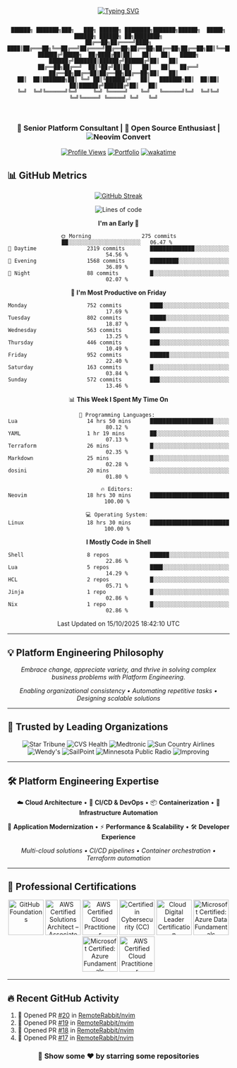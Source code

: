 <div align="center">
  
[![Typing SVG](https://readme-typing-svg.demolab.com?font=Fira+Code&duration=3000&pause=250&color=1AAD32&center=true&vCenter=true&width=435&lines=Welcome+in!;Senior+Platform+Consultant;Neovim+convert)](https://remoterabbit.io)

```

██████╗ ███████╗███╗   ███╗ ██████╗ ████████╗███████╗██████╗  █████╗ ██████╗ ██████╗ ██╗████████╗
██╔══██╗██╔════╝████╗ ████║██╔═══██╗╚══██╔══╝██╔════╝██╔══██╗██╔══██╗██╔══██╗██╔══██╗██║╚══██╔══╝
██████╔╝█████╗  ██╔████╔██║██║   ██║   ██║   █████╗  ██████╔╝███████║██████╔╝██████╔╝██║   ██║   
██╔══██╗██╔══╝  ██║╚██╔╝██║██║   ██║   ██║   ██╔══╝  ██╔══██╗██╔══██║██╔══██╗██╔══██╗██║   ██║   
██║  ██║███████╗██║ ╚═╝ ██║╚██████╔╝   ██║   ███████╗██║  ██║██║  ██║██████╔╝██████╔╝██║   ██║   
╚═╝  ╚═╝╚══════╝╚═╝     ╚═╝ ╚═════╝    ╚═╝   ╚══════╝╚═╝  ╚═╝╚═╝  ╚═╝╚═════╝ ╚═════╝ ╚═╝   ╚═╝   
                                                                                                 
                                                                                   
```

<h3>💼 Senior Platform Consultant | 🚀 Open Source Enthusiast | <img src="https://img.shields.io/badge/Neovim-%2357A143.svg?&style=for-the-badge&logo=neovim&logoColor=white" alt="Neovim" /> Convert</h3>

[![Profile Views](https://komarev.com/ghpvc/?username=remoterabbit&color=brightgreen&style=flat-square)](https://remoterabbit.io)
[![Portfolio](https://img.shields.io/badge/Portfolio-remoterabbit.io-blue?style=flat-square&logo=firefox)](https://remoterabbit.io)
[![wakatime](https://wakatime.com/badge/user/48c6d38d-93ba-460c-b4d4-7194697729bf.svg)](https://wakatime.com/@48c6d38d-93ba-460c-b4d4-7194697729bf)

</div>

## 📊 GitHub Metrics

<div align="center">

[![GitHub Streak](https://streak-stats.demolab.com/?user=remoterabbit&theme=transparent)](https://remoterabbit.io)

<!--START_SECTION:waka-->
![Lines of code](https://img.shields.io/badge/From%20Hello%20World%20I%27ve%20Written-3.6%20million%20lines%20of%20code-blue)

**I'm an Early 🐤** 

```text
🌞 Morning                275 commits         ██░░░░░░░░░░░░░░░░░░░░░░░   06.47 % 
🌆 Daytime                2319 commits        ██████████████░░░░░░░░░░░   54.56 % 
🌃 Evening                1568 commits        █████████░░░░░░░░░░░░░░░░   36.89 % 
🌙 Night                  88 commits          █░░░░░░░░░░░░░░░░░░░░░░░░   02.07 % 
```
📅 **I'm Most Productive on Friday** 

```text
Monday                   752 commits         ████░░░░░░░░░░░░░░░░░░░░░   17.69 % 
Tuesday                  802 commits         █████░░░░░░░░░░░░░░░░░░░░   18.87 % 
Wednesday                563 commits         ███░░░░░░░░░░░░░░░░░░░░░░   13.25 % 
Thursday                 446 commits         ███░░░░░░░░░░░░░░░░░░░░░░   10.49 % 
Friday                   952 commits         ██████░░░░░░░░░░░░░░░░░░░   22.40 % 
Saturday                 163 commits         █░░░░░░░░░░░░░░░░░░░░░░░░   03.84 % 
Sunday                   572 commits         ███░░░░░░░░░░░░░░░░░░░░░░   13.46 % 
```


📊 **This Week I Spent My Time On** 

```text
💬 Programming Languages: 
Lua                      14 hrs 50 mins      ████████████████████░░░░░   80.12 % 
YAML                     1 hr 19 mins        ██░░░░░░░░░░░░░░░░░░░░░░░   07.13 % 
Terraform                26 mins             █░░░░░░░░░░░░░░░░░░░░░░░░   02.35 % 
Markdown                 25 mins             █░░░░░░░░░░░░░░░░░░░░░░░░   02.28 % 
dosini                   20 mins             ░░░░░░░░░░░░░░░░░░░░░░░░░   01.80 % 

🔥 Editors: 
Neovim                   18 hrs 30 mins      █████████████████████████   100.00 % 

💻 Operating System: 
Linux                    18 hrs 30 mins      █████████████████████████   100.00 % 
```

**I Mostly Code in Shell** 

```text
Shell                    8 repos             ██████░░░░░░░░░░░░░░░░░░░   22.86 % 
Lua                      5 repos             ████░░░░░░░░░░░░░░░░░░░░░   14.29 % 
HCL                      2 repos             █░░░░░░░░░░░░░░░░░░░░░░░░   05.71 % 
Jinja                    1 repo              █░░░░░░░░░░░░░░░░░░░░░░░░   02.86 % 
Nix                      1 repo              █░░░░░░░░░░░░░░░░░░░░░░░░   02.86 % 
```




 Last Updated on 15/10/2025 18:42:10 UTC
<!--END_SECTION:waka-->

</div>

---

## 💡 Platform Engineering Philosophy

<div align="center">

*Embrace change, appreciate variety, and thrive in solving complex business problems with Platform Engineering.*

*Enabling organizational consistency • Automating repetitive tasks • Designing scalable solutions*

</div>

---

## 🏢 Trusted by Leading Organizations

<div align="center">

<img src="https://img.shields.io/badge/Star%20Tribune-0066CC?style=for-the-badge&logoColor=white" alt="Star Tribune" />
<img src="https://img.shields.io/badge/CVS%20Health-CC0000?style=for-the-badge&logoColor=white" alt="CVS Health" />
<img src="https://img.shields.io/badge/Medtronic-0052CC?style=for-the-badge&logoColor=white" alt="Medtronic" />
<img src="https://img.shields.io/badge/Sun%20Country-FFD700?style=for-the-badge&color=FF6B35&logoColor=white" alt="Sun Country Airlines" />
<img src="https://img.shields.io/badge/Wendy's-E31837?style=for-the-badge&logoColor=white" alt="Wendy's" />
<img src="https://img.shields.io/badge/SailPoint-00A9CE?style=for-the-badge&logoColor=white" alt="SailPoint" />
<img src="https://img.shields.io/badge/MPR-4B0082?style=for-the-badge&logoColor=white" alt="Minnesota Public Radio" />
<img src="https://img.shields.io/badge/Improving-00A651?style=for-the-badge&logoColor=white" alt="Improving" />

</div>

---

## 🛠️ Platform Engineering Expertise

<div align="center">

☁️ **Cloud Architecture** • 🔄 **CI/CD & DevOps** • 📦 **Containerization** • 🤖 **Infrastructure Automation**

🚀 **Application Modernization** • ⚡ **Performance & Scalability** • 🛠️ **Developer Experience**

*Multi-cloud solutions • CI/CD pipelines • Container orchestration • Terraform automation*

</div>

---

## 🏅 Professional Certifications

<div align="center">

<!--START_SECTION:badges-->
<a href="https://www.credly.com/badges/6826b76e-84e5-4811-ba05-0b81951b0a4d" title="GitHub Foundations"><img src="https://images.credly.com/size/80x80/images/024d0122-724d-4c5a-bd83-cfe3c4b7a073/image.png" alt="GitHub Foundations" width="80" height="80"></a>
<a href="https://www.credly.com/badges/67017628-d340-4419-9c4f-d714a19609ec" title="AWS Certified Solutions Architect – Associate"><img src="https://images.credly.com/size/80x80/images/0e284c3f-5164-4b21-8660-0d84737941bc/image.png" alt="AWS Certified Solutions Architect – Associate" width="80" height="80"></a>
<a href="https://www.credly.com/badges/beda3bac-baed-4800-93ac-dab37e109c66" title="AWS Certified Cloud Practitioner"><img src="https://images.credly.com/size/80x80/images/00634f82-b07f-4bbd-a6bb-53de397fc3a6/image.png" alt="AWS Certified Cloud Practitioner" width="80" height="80"></a>
<a href="https://www.credly.com/badges/84eaf106-2f5b-4218-9f7f-67caae579deb" title="Certified in Cybersecurity (CC)"><img src="https://images.credly.com/size/80x80/images/2030e43f-8003-4d4b-9630-847add403c87/image.png" alt="Certified in Cybersecurity (CC)" width="80" height="80"></a>
<a href="https://www.credly.com/badges/d24a4182-43c2-4f7f-ba98-e3e6c33cd23c" title="Cloud Digital Leader Certification"><img src="https://images.credly.com/size/80x80/images/44994cda-b5b0-44cb-9a6d-d29b57163073/image.png" alt="Cloud Digital Leader Certification" width="80" height="80"></a>
<a href="https://www.credly.com/badges/d7e7486f-b75d-4ed0-8eee-eefad911be32" title="Microsoft Certified: Azure Data Fundamentals"><img src="https://images.credly.com/size/80x80/images/70eb1e3f-d4de-4377-a062-b20fb29594ea/azure-data-fundamentals-600x600.png" alt="Microsoft Certified: Azure Data Fundamentals" width="80" height="80"></a>
<a href="https://www.credly.com/badges/e9ea8291-0756-4a4c-9079-ea93efd8f670" title="Microsoft Certified: Azure Fundamentals"><img src="https://images.credly.com/size/80x80/images/be8fcaeb-c769-4858-b567-ffaaa73ce8cf/image.png" alt="Microsoft Certified: Azure Fundamentals" width="80" height="80"></a>
<a href="https://www.credly.com/badges/6446a785-465c-4f82-83dd-40b0f425b799" title="AWS Certified Cloud Practitioner"><img src="https://images.credly.com/size/80x80/images/00634f82-b07f-4bbd-a6bb-53de397fc3a6/image.png" alt="AWS Certified Cloud Practitioner" width="80" height="80"></a>
<!--END_SECTION:badges-->

</div>

---

## 🔥 Recent GitHub Activity

<!--START_SECTION:activity-->
1. 💪 Opened PR [#20](undefined) in [RemoteRabbit/nvim](https://github.com/RemoteRabbit/nvim)
2. 💪 Opened PR [#19](undefined) in [RemoteRabbit/nvim](https://github.com/RemoteRabbit/nvim)
3. 💪 Opened PR [#18](undefined) in [RemoteRabbit/nvim](https://github.com/RemoteRabbit/nvim)
4. 💪 Opened PR [#17](undefined) in [RemoteRabbit/nvim](https://github.com/RemoteRabbit/nvim)
<!--END_SECTION:activity-->

<div align="center">

### 🌟 Show some ❤️ by starring some repositories

</div>
